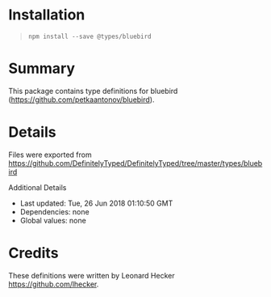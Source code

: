 # Installation
> `npm install --save @types/bluebird`

# Summary
This package contains type definitions for bluebird (https://github.com/petkaantonov/bluebird).

# Details
Files were exported from https://github.com/DefinitelyTyped/DefinitelyTyped/tree/master/types/bluebird

Additional Details
 * Last updated: Tue, 26 Jun 2018 01:10:50 GMT
 * Dependencies: none
 * Global values: none

# Credits
These definitions were written by Leonard Hecker <https://github.com/lhecker>.
